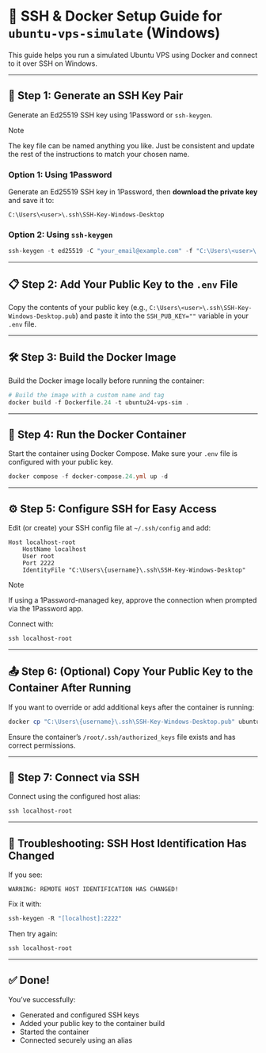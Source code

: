 # 🚀 SSH & Docker Setup Guide for `ubuntu-vps-simulate` (Windows)

This guide helps you run a simulated Ubuntu VPS using Docker and connect to it over SSH on Windows.

---

## 🔐 Step 1: Generate an SSH Key Pair


Generate an Ed25519 SSH key using 1Password or `ssh-keygen`.

> [!Note]
> The key file can be named anything you like. Just be consistent and update the rest of the instructions to match your chosen name.

### Option 1: Using 1Password

Generate an Ed25519 SSH key in 1Password, then **download the private key** and save it to:

```
C:\Users\<user>\.ssh\SSH-Key-Windows-Desktop
```

### Option 2: Using `ssh-keygen`

```powershell
ssh-keygen -t ed25519 -C "your_email@example.com" -f "C:\Users\<user>\.ssh\SSH-Key-Windows-Desktop"
```

---

## 📋 Step 2: Add Your Public Key to the `.env` File

Copy the contents of your public key (e.g., `C:\Users\<user>\.ssh\SSH-Key-Windows-Desktop.pub`) and paste it into the `SSH_PUB_KEY=""` variable in your `.env` file.

---

## 🛠️ Step 3: Build the Docker Image

Build the Docker image locally before running the container:

```powershell
# Build the image with a custom name and tag
docker build -f Dockerfile.24 -t ubuntu24-vps-sim .
```

---

## 🐳 Step 4: Run the Docker Container

Start the container using Docker Compose. Make sure your `.env` file is configured with your public key.

```powershell
docker compose -f docker-compose.24.yml up -d
```

---

## ⚙️ Step 5: Configure SSH for Easy Access

Edit (or create) your SSH config file at `~/.ssh/config` and add:

```
Host localhost-root
    HostName localhost
    User root
    Port 2222
    IdentityFile "C:\Users\{username}\.ssh\SSH-Key-Windows-Desktop"
```

> [!NOTE]
> If using a 1Password-managed key, approve the connection when prompted via the 1Password app.
> 
> Connect with:
> 
> ```powershell
> ssh localhost-root
> ```

---

## 📤 Step 6: (Optional) Copy Your Public Key to the Container After Running

If you want to override or add additional keys after the container is running:

```powershell
docker cp "C:\Users\{username}\.ssh\SSH-Key-Windows-Desktop.pub" ubuntu-vps-simulate:/root/.ssh/authorized_keys
```

Ensure the container’s `/root/.ssh/authorized_keys` file exists and has correct permissions.

---

## 🔌 Step 7: Connect via SSH

Connect using the configured host alias:

```powershell
ssh localhost-root
```

---

## 🧯 Troubleshooting: SSH Host Identification Has Changed

If you see:

```
WARNING: REMOTE HOST IDENTIFICATION HAS CHANGED!
```

Fix it with:

```powershell
ssh-keygen -R "[localhost]:2222"
```

Then try again:

```powershell
ssh localhost-root
```

---

## ✅ Done!

You’ve successfully:

* Generated and configured SSH keys
* Added your public key to the container build
* Started the container
* Connected securely using an alias
